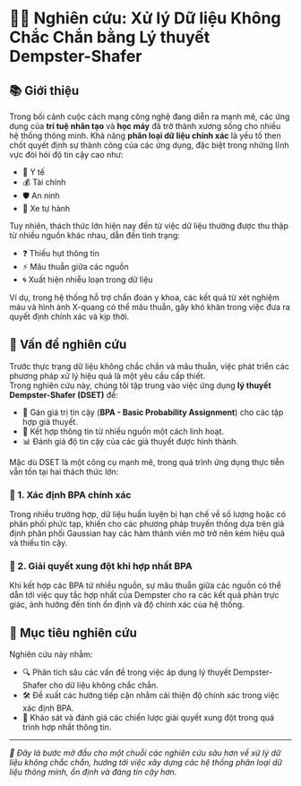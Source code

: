# 🧠🔬 Nghiên cứu: Xử lý Dữ liệu Không Chắc Chắn bằng Lý thuyết Dempster-Shafer

## 📚 Giới thiệu

Trong bối cảnh cuộc cách mạng công nghệ đang diễn ra mạnh mẽ, các ứng dụng của **trí tuệ nhân tạo** và **học máy** đã trở thành xương sống cho nhiều hệ thống thông minh. Khả năng **phân loại dữ liệu chính xác** là yếu tố then chốt quyết định sự thành công của các ứng dụng, đặc biệt trong những lĩnh vực đòi hỏi độ tin cậy cao như:

- 🏥 Y tế
- 💰 Tài chính
- 🛡️ An ninh
- 🚗 Xe tự hành

Tuy nhiên, thách thức lớn hiện nay đến từ việc dữ liệu thường được thu thập từ nhiều nguồn khác nhau, dẫn đến tình trạng:

- ❓ Thiếu hụt thông tin
- ⚡ Mâu thuẫn giữa các nguồn
- 🌀 Xuất hiện nhiễu loạn trong dữ liệu

Ví dụ, trong hệ thống hỗ trợ chẩn đoán y khoa, các kết quả từ xét nghiệm máu và hình ảnh X-quang có thể mâu thuẫn, gây khó khăn trong việc đưa ra quyết định chính xác và kịp thời.

## 🧐 Vấn đề nghiên cứu

Trước thực trạng dữ liệu không chắc chắn và mâu thuẫn, việc phát triển các phương pháp xử lý hiệu quả là một yêu cầu cấp thiết.  
Trong nghiên cứu này, chúng tôi tập trung vào việc ứng dụng **lý thuyết Dempster-Shafer (DSET)** để:

- 🧩 Gán giá trị tin cậy (**BPA - Basic Probability Assignment**) cho các tập hợp giả thuyết.
- 🔗 Kết hợp thông tin từ nhiều nguồn một cách linh hoạt.
- 📊 Đánh giá độ tin cậy của các giả thuyết được hình thành.

Mặc dù DSET là một công cụ mạnh mẽ, trong quá trình ứng dụng thực tiễn vẫn tồn tại hai thách thức lớn:

### 🚩 1. Xác định BPA chính xác

Trong nhiều trường hợp, dữ liệu huấn luyện bị hạn chế về số lượng hoặc có phân phối phức tạp, khiến cho các phương pháp truyền thống dựa trên giả định phân phối Gaussian hay các hàm thành viên mờ trở nên kém hiệu quả và thiếu tin cậy.

### 🚩 2. Giải quyết xung đột khi hợp nhất BPA

Khi kết hợp các BPA từ nhiều nguồn, sự mâu thuẫn giữa các nguồn có thể dẫn tới việc quy tắc hợp nhất của Dempster cho ra các kết quả phản trực giác, ảnh hưởng đến tính ổn định và độ chính xác của hệ thống.

## 🎯 Mục tiêu nghiên cứu

Nghiên cứu này nhằm:

- 🔍 Phân tích sâu các vấn đề trong việc áp dụng lý thuyết Dempster-Shafer cho dữ liệu không chắc chắn.
- 🛠️ Đề xuất các hướng tiếp cận nhằm cải thiện độ chính xác trong việc xác định BPA.
- 🧪 Khảo sát và đánh giá các chiến lược giải quyết xung đột trong quá trình hợp nhất thông tin.

---

*🌟 Đây là bước mở đầu cho một chuỗi các nghiên cứu sâu hơn về xử lý dữ liệu không chắc chắn, hướng tới việc xây dựng các hệ thống phân loại dữ liệu thông minh, ổn định và đáng tin cậy hơn.*
